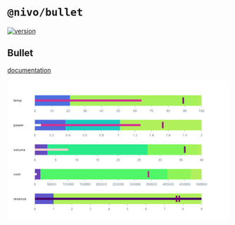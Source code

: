 # `@nivo/bullet`

[![version](https://img.shields.io/npm/v/@nivo/bullet.svg?style=flat-square)](https://www.npmjs.com/package/@nivo/bullet)

## Bullet

[documentation](http://nivo.rocks/bullet)

![Bullet](https://raw.githubusercontent.com/plouc/nivo/master/website/src/assets/captures/bullet.png)
